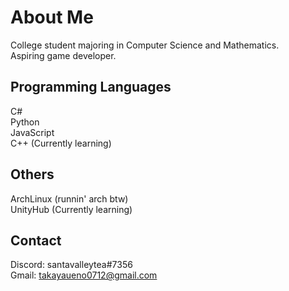 # About Me

College student majoring in Computer Science and Mathematics. <br>
Aspiring game developer.

## Programming Languages

C# <br>
Python <br>
JavaScript <br>
C++ (Currently learning) <br>

## Others

ArchLinux (runnin' arch btw) <br>
UnityHub (Currently learning)

## Contact 

Discord: santavalleytea#7356 <br>
Gmail: takayaueno0712@gmail.com
